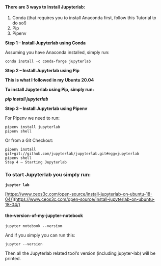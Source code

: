 #### There are 3 ways to Install Jupyterlab:

1. Conda (that requires you to install Anaconda first, follow this Tutorial to do so!)
2. Pip
3. Pipenv

**Step 1 – Install Jupyterlab using Conda**

Assuming you have Anaconda installed, simply run:

`conda install -c conda-forge jupyterlab`

**Step 2 – Install Jupyterlab using Pip**

**This is what I followed in my Ubuntu 20.04**

**To install Jupyterlab using Pip, simply run:**

_**pip install jupyterlab**_

**Step 3 – Install Jupyterlab using Pipenv**

For Pipenv we need to run:

```
pipenv install jupyterlab
pipenv shell

```

Or from a Git Checkout:

```
pipenv install git+git://github.com/jupyterlab/jupyterlab.git#egg=jupyterlab
pipenv shell
Step 4 – Starting Jupyterlab

```

### To start Jupyterlab you simply run:

**`jupyter lab`**

[https://www.ceos3c.com/open-source/install-jupyterlab-on-ubuntu-18-04/](https://www.ceos3c.com/open-source/install-jupyterlab-on-ubuntu-18-04/)

#### the-version-of-my-jupyter-notebook

```
jupyter notebook --version
```

And if you simply you can run this:

`jupyter --version`

Then all the Jupyterlab related tool's version (including jupyter-lab) will be printed.
